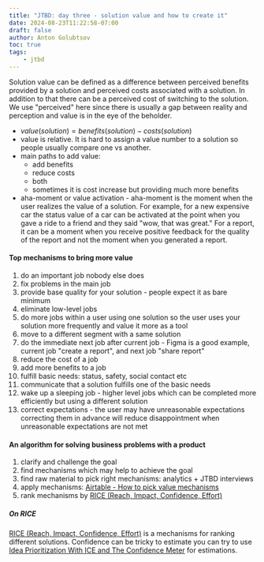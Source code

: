 ```yaml
---
title: "JTBD: day three - solution value and how to create it"
date: 2024-08-23T11:22:58-07:00
draft: false
author: Anton Golubtsov
toc: true
tags:
    - jtbd
---
```


Solution value can be defined as a difference between perceived benefits provided by a solution and perceived costs associated with a solution. In addition to that there can be a perceived cost of switching to the solution. We use "perceived" here since there is usually a gap between reality and perception and value is in the eye of the beholder.

-   $value(solution) = benefits(solution) - costs(solution)$
-   value is relative. It is hard to assign a value number to a solution so people usually compare one vs another.
-   main paths to add value:
    -   add benefits
    -   reduce costs
    -   both
    -   sometimes it is cost increase but providing much more benefits
-   aha-moment or value activation - aha-moment is the moment when the user realizes the value of a solution. For example, for a new expensive car the status value of a car can be activated at the point when you gave a ride to a friend and they said "wow, that was great." For a report, it can be a moment when you receive positive feedback for the quality of the report and not the moment when you generated a report.

#### Top mechanisms to bring more value

1. do an important job nobody else does
2. fix problems in the main job
3. provide base quality for your solution - people expect it as bare minimum
4. eliminate low-level jobs
5. do more jobs within a user using one solution so the user uses your solution more frequently and value it more as a tool
6. move to a different segment with a same solution
7. do the immediate next job after current job - Figma is a good example, current job "create a report", and next job "share report"
8. reduce the cost of a job
9. add more benefits to a job
10. fulfill basic needs: status, safety, social contact etc
11. communicate that a solution fulfills one of the basic needs
12. wake up a sleeping job - higher level jobs which can be completed more efficiently but using a different solution
13. correct expectations - the user may have unreasonable expectations correcting them in advance will reduce disappointment when unreasonable expectations are not met

#### An algorithm for solving business problems with a product

1. clarify and challenge the goal
2. find mechanisms which may help to achieve the goal
3. find raw material to pick right mechanisms: analytics + JTBD interviews
4. apply mechanisms: [Airtable - How to pick value mechanisms](https://airtable.com/appjUxuSKoqSjUEo8/shrZ8UM9jhuaE5kk4)
5. rank mechanisms by [RICE (Reach, Impact, Confidence, Effort)](https://www.intercom.com/blog/rice-simple-prioritization-for-product-managers/)

##### On RICE

[RICE (Reach, Impact, Confidence, Effort)](https://www.intercom.com/blog/rice-simple-prioritization-for-product-managers/) is a mechanisms for ranking different solutions. Confidence can be tricky to estimate you can try to use [Idea Prioritization With ICE and The Confidence Meter](https://itamargilad.com/the-tool-that-will-help-you-choose-better-product-ideas/) for estimations.

